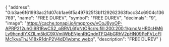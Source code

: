 {
  "address": "0:b3ae6f61993ac21d07cb1ae6f5a497625f3b1129262363fbcc34c6904c136769",
  "name": "FREE DUREV",
  "symbol": "FREE DUREV",
  "decimals": "9",
  "image": "https://cache.tonapi.io/imgproxy/vCoJ6yxOP-APRP212uhGi9R1RwCS2_pBRVL6fpNtORc/rs:fill:200:200:1/g:no/aHR0cHM6Ly9hcndlYXZlLm5ldC9XVmlWbENjenRtQndnTFQ4bGRhV2pHN09PeFVLcFlMc1kyaThJN18xR1dnP2V4dD1wbmc.webp",
  "description": "FREE DUREV"
}

